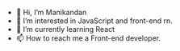 - 👋 Hi, I’m Manikandan
- 👀 I’m interested in JavaScript and front-end rn.
- 🌱 I’m currently learning React
- 📫 How to reach me a Front-end developer.

<!---
mani-cmd/mani-cmd is a ✨ special ✨ repository because its `README.md` (this file) appears on your GitHub profile.
You can click the Preview link to take a look at your changes.
--->
